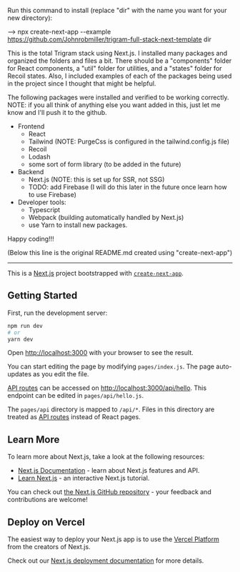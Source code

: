 Run this command to install (replace "dir" with the name you want for your new directory):

--> npx create-next-app --example https://github.com/Johnrobmiller/trigram-full-stack-next-template dir

This is the total Trigram stack using Next.js. I installed many packages and organized the folders and files a bit. There should be a "components" folder for React components, a "util" folder for utilities, and a "states" folder for Recoil states. Also, I included examples of each of the packages being used in the project since I thought that might be helpful.

The following packages were installed and verified to be working correctly. NOTE: if you all think of anything else you want added in this, just let me know and I'll push it to the github.
 - Frontend
   - React
   - Tailwind (NOTE: PurgeCss is configured in the tailwind.config.js file)
   - Recoil
   - Lodash
   - some sort of form library (to be added in the future)
 - Backend
   - Next.js (NOTE: this is set up for SSR, not SSG)
   - TODO: add Firebase (I will do this later in the future once learn how to use Firebase)
 - Developer tools:
   - Typescript
   - Webpack (building automatically handled by Next.js)
   - use Yarn to install new packages.

Happy coding!!!

(Below this line is the original README.md created using "create-next-app")

------------------------------------------------------

This is a [Next.js](https://nextjs.org/) project bootstrapped with [`create-next-app`](https://github.com/vercel/next.js/tree/canary/packages/create-next-app).

## Getting Started

First, run the development server:

```bash
npm run dev
# or
yarn dev
```

Open [http://localhost:3000](http://localhost:3000) with your browser to see the result.

You can start editing the page by modifying `pages/index.js`. The page auto-updates as you edit the file.

[API routes](https://nextjs.org/docs/api-routes/introduction) can be accessed on [http://localhost:3000/api/hello](http://localhost:3000/api/hello). This endpoint can be edited in `pages/api/hello.js`.

The `pages/api` directory is mapped to `/api/*`. Files in this directory are treated as [API routes](https://nextjs.org/docs/api-routes/introduction) instead of React pages.

## Learn More

To learn more about Next.js, take a look at the following resources:

- [Next.js Documentation](https://nextjs.org/docs) - learn about Next.js features and API.
- [Learn Next.js](https://nextjs.org/learn) - an interactive Next.js tutorial.

You can check out [the Next.js GitHub repository](https://github.com/vercel/next.js/) - your feedback and contributions are welcome!

## Deploy on Vercel

The easiest way to deploy your Next.js app is to use the [Vercel Platform](https://vercel.com/new?utm_medium=default-template&filter=next.js&utm_source=create-next-app&utm_campaign=create-next-app-readme) from the creators of Next.js.

Check out our [Next.js deployment documentation](https://nextjs.org/docs/deployment) for more details.
